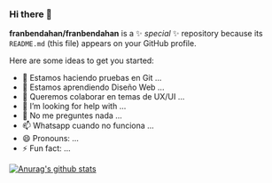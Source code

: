 ### Hi there 👋


**franbendahan/franbendahan** is a ✨ _special_ ✨ repository because its `README.md` (this file) appears on your GitHub profile.

Here are some ideas to get you started:

- 🔭 Estamos haciendo pruebas en Git ...
- 🌱 Estamos aprendiendo Diseño Web ...
- 👯 Queremos colaborar en temas de UX/UI ...
- 🤔 I’m looking for help with ...
- 💬 No me preguntes nada ...
- 📫 Whatsapp cuando no funciona ...
- 😄 Pronouns: ...
- ⚡ Fun fact: ...

[![Anurag's github stats](https://github-readme-stats.vercel.app/api?username=franbendahan)](https://github.com/anuraghazra/github-readme-stats)

